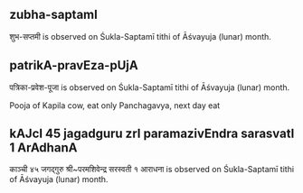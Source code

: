 ## zubha-saptamI

शुभ-सप्तमी is observed on Śukla-Saptamī tithi of Āśvayuja (lunar) month.



## patrikA-pravEza-pUjA

पत्रिका-प्रवेश-पूजा is observed on Śukla-Saptamī tithi of Āśvayuja (lunar) month.

Pooja of Kapila cow, eat only Panchagavya, next day eat

## kAJcI 45 jagadguru zrI paramazivEndra sarasvatI 1 ArAdhanA

काञ्ची ४५ जगद्गुरु श्री~परमशिवेन्द्र सरस्वती १ आराधना is observed on Śukla-Saptamī tithi of Āśvayuja (lunar) month.



